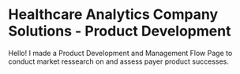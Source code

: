 # Healthcare Analytics Company Solutions - Product Development
Hello! I made a Product Development and Management Flow Page to conduct market ressearch on and assess payer product successes.
